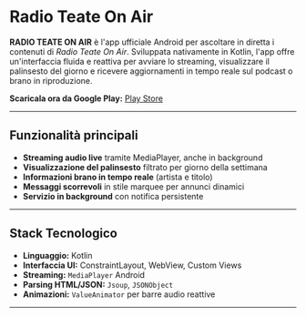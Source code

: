 # Radio Teate On Air

**RADIO TEATE ON AIR** è l'app ufficiale Android per ascoltare in diretta i contenuti di *Radio Teate On Air*. Sviluppata nativamente in Kotlin, l'app offre un'interfaccia fluida e reattiva per avviare lo streaming, visualizzare il palinsesto del giorno e ricevere aggiornamenti in tempo reale sul podcast o brano in riproduzione.

**Scaricala ora da Google Play:**  [Play Store](https://play.google.com/store/apps/details?id=it.radioteateonair.app&hl=it)

---

## Funzionalità principali

- **Streaming audio live** tramite MediaPlayer, anche in background
- **Visualizzazione del palinsesto** filtrato per giorno della settimana
- **Informazioni brano in tempo reale** (artista e titolo)
- **Messaggi scorrevoli** in stile marquee per annunci dinamici
- **Servizio in background** con notifica persistente

---

## Stack Tecnologico

- **Linguaggio:** Kotlin
- **Interfaccia UI:** ConstraintLayout, WebView, Custom Views
- **Streaming:** `MediaPlayer` Android
- **Parsing HTML/JSON:** `Jsoup`, `JSONObject`
- **Animazioni:** `ValueAnimator` per barre audio reattive

---

